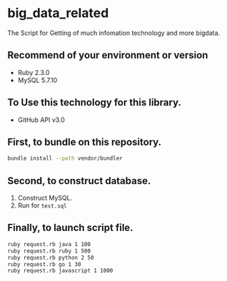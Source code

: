 # big_data_related
The Script for Getting of much infomation technology and more bigdata.

## Recommend of your environment or version
* Ruby 2.3.0
* MySQL 5.7.10

## To Use this technology for this library.
* GitHub API v3.0

## First, to bundle on this repository.

```.sh
bundle install --path vendor/bundler
```

## Second, to construct database.

1. Construct MySQL.
2. Run for `test.sql`

## Finally, to launch script file.

```.sh
ruby request.rb java 1 100
ruby request.rb ruby 1 500
ruby request.rb python 2 50
ruby request.rb go 1 30
ruby request.rb javascript 1 1000
```
